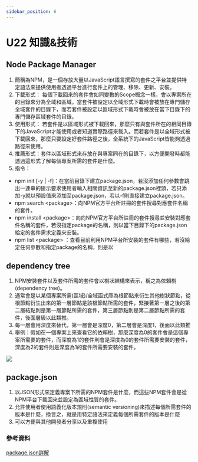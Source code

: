 ```yaml
---
sidebar_position: 6
---
```


# U22 知識&技術

## Node Package Manager 
1. 簡稱為NPM，是一個存放大量以JavaScript語言撰寫的套件之平台並提供特定語法來提供使用者透過平台進行套件上的管理、移除、更新、安裝。
2. 下載形式： 每個下載回來的套件會如同變數的Scope概念一樣，會以專案所在的目錄來分為全域和區域，當套件被設定以全域形式下載時會被放在專門儲存全域套件的目錄下，而若套件被設定以區域形式下載時會被放在當下目錄下的專門儲存區域套件的目錄。
3. 使用形式： 若套件是以區域形式被下載回來，那麼只有與套件所在的相同目錄下的JavaScript才能使用或者知道實際路徑來載入。而若套件是以全域形式被下載回來，那麼只要設定好套件路徑之後，全系統下的JavaScript皆能夠透過路徑來使用。
4. 推薦形式：套件以區域形式來存放在與專案同在的目錄下，以方便開發時都能透過這形式了解每個專案所需的套件是什麼。
5. 指令：
 - npm init [-y | -f]：在當前目錄下建立package.json，若沒添加任何參數會跳出一連串的提示要求使用者輸入相關資訊至新的package.json裡頭，若只添加-y就以預設值來添加至package.json，若以-f則直接建立package.json。
 - npm search &lt;package&gt;：向NPM官方平台所註冊的套件搜尋對應套件名稱的套件。
 - npm install &lt;package&gt;：向向NPM官方平台所註冊的套件搜尋並安裝對應套件名稱的套件，若沒指定package的名稱，則以當下目錄下的package.json給定的套件需求定義來安裝。
 - npm list &lt;package&gt; ：查看目前利用NPM平台所安裝的套件有哪些，若沒給定任何參數和指定package的名稱，則是以


## dependency tree
1. NPM安裝套件以及套件所需的套件會以樹狀結構來表示，稱之為依賴樹(dependency tree)。
2. 通常會是以某個專案所需(區域)/全域函式庫為根節點來衍生其他樹狀節點，從根節點衍生出來的第一層節點是該根節點所需的套件，緊接著第一層之後的第二層結點則是第一層節點所需的套件，第三層節點則是第二層節點所需的套件，後面層級以此類推。
3. 每一層會用深度來替代，第一層會是深度0，第二層會是深度1，後面以此類推
4. 舉例：假如在一個專案上來查看它的依賴樹，那麼深度為0的套件會是這個專案所需要的套件，而深度為1的套件則會是深度為0的套件所需要安裝的套件，深度為2的套件則是深度為1的套件所需要安裝的套件。

![](https://res.cloudinary.com/dqfxgtyoi/image/upload/v1634399617/blog/NPM/anExampleOfDependencyTree_x8xfjn.png)


## package.json
1. 以JSON形式來定義專案下所需的NPM套件是什麼，而這些NPM套件會是從NPM平台下載回來並設定為區域性質的套件。
2. 允許使用者使用語義化版本規則(semantic versioning)來描述每個所需套件的版本是什麼，換言之，就是用特定語法來定義每個所需套件的版本是什麼
3. 可以方便與其他開發者分享以及重複使用




### 參考資料
[package.json詳解](https://iter01.com/467432.html)